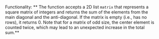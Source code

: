 Functionality: ** The function accepts a 2D list `matrix` that represents a square matrix of integers and returns the sum of the elements from the main diagonal and the anti-diagonal. If the matrix is empty (i.e., has no rows), it returns 0. Note that for a matrix of odd size, the center element is counted twice, which may lead to an unexpected increase in the total sum.**